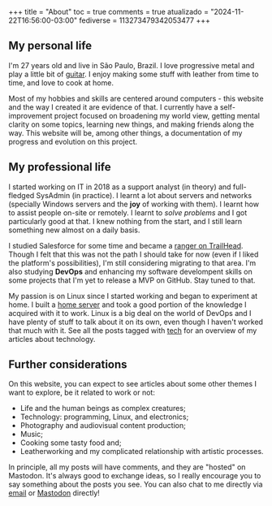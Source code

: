 +++
title = "About"
toc = true
comments = true
atualizado = "2024-11-22T16:56:00-03:00"
fediverse = 113273479342053477
+++

## My personal life

I'm 27 years old and live in São Paulo, Brazil. I love progressive metal and play a little bit of [guitar](https://www.youtube.com/watch?v=BgpF-5cEExs). I enjoy making some stuff with leather from time to time, and love to cook at home.

Most of my hobbies and skills are centered around computers - this website and the way I created it are evidence of that. I currently have a self-improvement project focused on broadening my world view, getting mental clarity on some topics, learning new things, and making friends along the way. This website will be, among other things, a documentation of my progress and evolution on this project.

## My professional life

I started working on IT in 2018 as a support analyst (in theory) and full-fledged SysAdmin (in practice). I learnt a lot about servers and networks (specially Windows servers and the **joy** of working with them). I learnt how to assist people on-site or remotely. I learnt to *solve problems* and I got particularly good at that. I knew nothing from the start, and I still learn something new almost on a daily basis.

I studied Salesforce for some time and became a [ranger on TrailHead](https://trailblazer.me/id/patrickcamillo). Though I felt that this was not the path I should take for now (even if I liked the platform's possibilities), I'm still considering migrating to that area. I'm also studying **DevOps** and enhancing my software develompent skills on some projects that I'm yet to release a MVP on GitHub. Stay tuned to that.

My passion is on Linux since I started working and began to experiment at home. I built a [home server](/en/blog/2021/09/home-server//) and took a good portion of the knowledge I acquired with it to work. Linux is a big deal on the world of DevOps and I have plenty of stuff to talk about it on its own, even though I haven't worked that much with it. See all the posts tagged with [tech](/en/tags/tech) for an overview of my articles about technology.

## Further considerations

On this website, you can expect to see articles about some other themes I want to explore, be it related to work or not:

- Life and the human beings as complex creatures;
- Technology: programming, Linux, and electronics;
- Photography and audiovisual content production;
- Music;
- Cooking some tasty food and;
- Leatherworking and my complicated relationship with artistic processes.

In principle, all my posts will have comments, and they are "hosted" on Mastodon. It's always good to exchange ideas, so I really encourage you to say something about the posts you see. You can also chat to me directly via [email](mailto:patrick.camillo@outlook.com) or [Mastodon](https://mastodon.social/@patrickcamillo) directly!